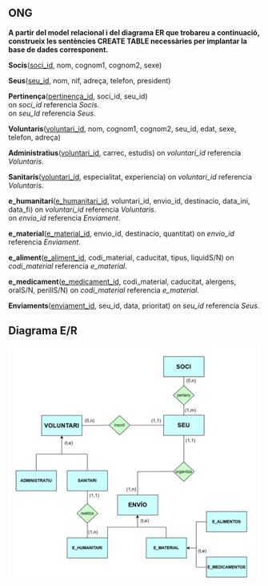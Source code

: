## ONG

**A partir del model relacional i del diagrama ER que trobareu a continuació, construeix les sentències CREATE TABLE necessàries per implantar la base de dades corresponent.**

**Socis**(<ins>soci_id</ins>, nom, cognom1, cognom2, sexe)<br>

**Seus**(<ins>seu_id</ins>, nom, nif, adreça, telefon, president)<br>

**Pertinença**(<ins>pertinença_id</ins>, soci_id, seu_id)<br>
    on *soci_id* referencia *Socis*.<br>
    on *seu_Id* referencia *Seus*.

**Voluntaris**(<ins>voluntari_id</ins>, nom, cognom1, cognom2, seu_id, edat, sexe, telefon, adreça)<br>

**Administratius**(<ins>voluntari_id</ins>, carrec, estudis)
    on *voluntari_id* referencia *Voluntaris*.<br>

**Sanitaris**(<ins>voluntari_id</ins>, especialitat, experiencia)
    on *voluntari_id* referencia *Voluntaris*.<br>

**e_humanitari**(<ins>e_humanitari_id</ins>, voluntari_id, envio_id, destinacio, data_ini, data_fi)
    on *voluntari_id* referencia *Voluntaris*.<br>
    on *envio_id* referencia *Enviament*.<br>

**e_material**(<ins>e_material_id</ins>, envio_id, destinacio, quantitat)
    on *envio_id* referencia *Enviament*.<br>

**e_aliment**(<ins>e_aliment_id</ins>, codi_material, caducitat, tipus, liquidS/N)
    on *codi_material* referencia *e_material*.<br>

**e_medicament**(<ins>e_medicament_id</ins>, codi_material, caducitat, alergens, oralS/N, perillS/N)
    on *codi_material* referencia *e_material*.<br>

**Enviaments**(<ins>enviament_id</ins>, seu_id, data, prioritat)
    on *seu_id* referencia *Seus*.<br>

## Diagrama E/R

  <div style="text-align: center;">
    <img src="https://github.com/victordomgs/Bases-de-Dades/blob/main/SQL-DDL/EER/EER-ONG.png" alt="EER-ONG" width="885" height="auto"/>
  </div>
